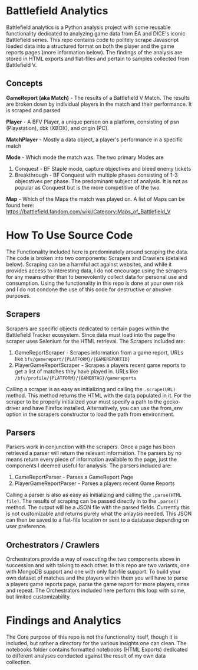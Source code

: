 # Battlefield Analytics
Battlefield analytics is a Python analysis project with some reusable functionality dedicated to analyzing game data from EA and DICE's iconic Battlefield series. This repo contains code to politely scrape Javascript loaded data into a structured format on both the player and the game reports pages (more information below). The findings of the analysis are stored in HTML exports and flat-files and pertain to samples collected from Battlefield V.

## Concepts
**GameReport (aka Match)** - The results of a Battlefield V Match. The results are broken down by individual players in the match and their performance. It is scraped and parsed

**Player** - A BFV Player, a unique person on a platform, consisting of psn (Playstation), xbk (XBOX), and origin (PC).

**MatchPlayer** - Mostly a data object, a player's performance in a specific match

**Mode** - Which mode the match was. The two primary Modes are
1. Conquest - BF Staple mode, capture objectives and bleed enemy tickets
1. Breakthrough - BF Conquest with multiple phases consisting of 1-3 objecstives per phase. The predominant subject of analysis. It is not as popular as Conquest but is the more competitive of the two.

**Map** - Which of the Maps the match was played on. A list of Maps can be found here: https://battlefield.fandom.com/wiki/Category:Maps_of_Battlefield_V

# How To Use Source Code
The Functionality included here is predominately around scraping the data. The code is broken into two components: Scrapers and Crawlers (detailed below). Scraping can be a harmful act against websites, and while it provides access to interesting data, I do not encourage using the scrapers for any means other than to benevolently collect data for personal use and consumption. Using the functionality in this repo is done at your own risk and I do not condone the use of this code for destructive or abusive purposes.

## Scrapers
Scrapers are specific objects dedicated to certain pages within the Battlefield Tracker ecosystem. Since data must load into the page the scraper uses Selenium for the HTML retrieval. The Scrapers included are:
1. GameReportScraper - Scrapes information from a game report, URLs like `bfv/gamereport/{PLATFORM}/{GAMEREPORTID}`
1. PlayerGameReportScraper - Scrapes a players recent game reports to get a list of matches they have played in. URLs like `/bfv/profile/{PLATFORM}/{GAMERTAG}/gamereports`

Calling a scraper is as easy as initializing and calling the `.scrape(URL)` method. This method returns the HTML with the data populated in it. For the scraper to be properly initialized your must specify a path to the gecko-driver and have Firefox installed. Alternatively, you can use the from_env option in the scrapers constructor to load the path from environment.

## Parsers
Parsers work in conjunction with the scrapers. Once a page has been retrieved a parser will return the relevant information. The parsers by no means return every piece of information available to the page, just the components I deemed useful for analysis. The parsers included are:
1. GameReportParser - Parses a GameReport Page
1. PlayerGameReportParser - Parses a players recent Game Reports

Calling a parser is also as easy as initializing and calling the `.parse(HTML file)`. The results of scraping can be passed directly in to the `.parse()` method. The output will be a JSON file with the parsed fields. Currently this is not customizable and returns purely what the anlaysis needed. This JSON can then be saved to a flat-file location or sent to a database depending on user preference.

## Orchestrators / Crawlers
Orchestrators provide a way of executing the two components above in succession and with talking to each other. In this repo are two variants, one with MongoDB support and one with only flat-file support. To build your own dataset of matches and the players within them you will have to parse a players game reports page, parse the game report for more players, rinse and repeat. The Orchestrators included here perform this loop with some, but limited customizability.

# Findings and Analytics
The Core purpose of this repo is not the functionality itself, though it is included, but rather a directory for the various insights one can clean. The notebooks folder contains formatted notebooks (HTML Exports) dedicated to different analyses conducted against the result of my own data collection.



